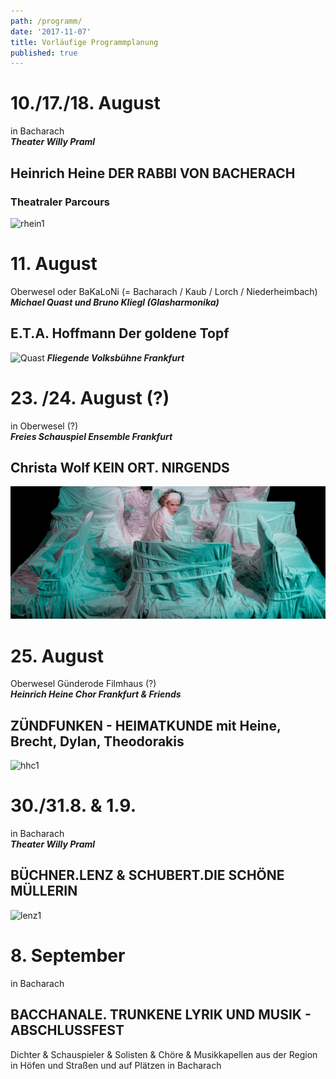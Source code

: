 ```yaml
---
path: /programm/
date: '2017-11-07'
title: Vorläufige Programmplanung
published: true
---
```

# 10./17./18. August   
in Bacharach   
***Theater Willy Praml***    
## Heinrich Heine DER RABBI VON BACHERACH
### Theatraler Parcours 
 ![rhein1](/rhein1.jpg)

# 11. August   
Oberwesel oder BaKaLoNi (= Bacharach / Kaub / Lorch / Niederheimbach)    
***Michael Quast und Bruno Kliegl (Glasharmonika)***
## E.T.A. Hoffmann  Der goldene Topf        
![Quast](/e.t.a.jpg)
***Fliegende Volksbühne Frankfurt***
     

# 23. /24. August (?)   
in Oberwesel (?)     
***Freies Schauspiel Ensemble Frankfurt***
## Christa Wolf  KEIN ORT. NIRGENDS
![fse](/fse1.png)

# 25. August   
Oberwesel Günderode Filmhaus (?)    
***Heinrich Heine Chor Frankfurt & Friends*** 
## ZÜNDFUNKEN - HEIMATKUNDE mit Heine, Brecht, Dylan, Theodorakis   
![hhc1](/hhc1.jpg)

# 30./31.8. & 1.9.   
in Bacharach    
***Theater Willy Praml***
## BÜCHNER.LENZ & SCHUBERT.DIE SCHÖNE MÜLLERIN
![lenz1](/lenz1.png)


# 8. September   
in Bacharach    
## BACCHANALE. TRUNKENE LYRIK UND MUSIK -  ABSCHLUSSFEST    
Dichter & Schauspieler & Solisten & Chöre & Musikkapellen aus der Region       
in Höfen und Straßen und auf Plätzen in Bacharach
